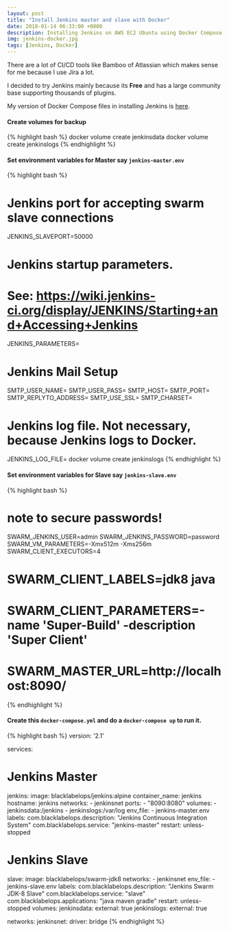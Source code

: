 ```yaml
---
layout: post
title: "Install Jenkins master and slave with Docker"
date: 2018-01-14 06:33:00 +0800
description: Installing Jenkins on AWS EC2 Ubuntu using Docker Compose.
img: jenkins-docker.jpg
tags: [Jenkins, Docker]
---
```


There are a lot of CI/CD tools like Bamboo of Atlassian which makes sense for me because I use Jira a lot. 

I decided to try Jenkins mainly because its **Free** and has a large community base supporting thousands of plugins.

My version of Docker Compose files in installing Jenkins is [here](https://github.com/nellmedina/jenkins-docker).


#### Create volumes for backup
{% highlight bash %}
docker volume create jenkinsdata
docker volume create jenkinslogs
{% endhighlight %}

#### Set environment variables for Master say `jenkins-master.env`
{% highlight bash %}
# Jenkins port for accepting swarm slave connections
JENKINS_SLAVEPORT=50000

# Jenkins startup parameters.
# See: https://wiki.jenkins-ci.org/display/JENKINS/Starting+and+Accessing+Jenkins
JENKINS_PARAMETERS=
# Jenkins Mail Setup
SMTP_USER_NAME=
SMTP_USER_PASS=
SMTP_HOST=
SMTP_PORT=
SMTP_REPLYTO_ADDRESS=
SMTP_USE_SSL=
SMTP_CHARSET=

# Jenkins log file. Not necessary, because Jenkins logs to Docker.
JENKINS_LOG_FILE=
docker volume create jenkinslogs
{% endhighlight %}

#### Set environment variables for Slave say `jenkins-slave.env`
{% highlight bash %}
# note to secure passwords!
SWARM_JENKINS_USER=admin
SWARM_JENKINS_PASSWORD=password
SWARM_VM_PARAMETERS=-Xmx512m -Xms256m
SWARM_CLIENT_EXECUTORS=4

# SWARM_CLIENT_LABELS=jdk8 java
# SWARM_CLIENT_PARAMETERS=-name 'Super-Build' -description 'Super Client'
# SWARM_MASTER_URL=http://localhost:8090/
{% endhighlight %}

#### Create this `docker-compose.yml` and do a `docker-compose up` to run it.
{% highlight bash %}
version: '2.1'

services:
  # Jenkins Master
  jenkins:
    image: blacklabelops/jenkins:alpine
    container_name: jenkins
    hostname: jenkins
    networks:
      - jenkinsnet
    ports:
     - "8090:8080"
    volumes:
      - jenkinsdata:/jenkins
      - jenkinslogs:/var/log
    env_file:
      - jenkins-master.env
    labels:
      com.blacklabelops.description: "Jenkins Continuous Integration System"
      com.blacklabelops.service: "jenkins-master"
    restart: unless-stopped
  # Jenkins Slave
  slave:
    image: blacklabelops/swarm-jdk8
    networks:
      - jenkinsnet
    env_file:
      - jenkins-slave.env
    labels:
      com.blacklabelops.description: "Jenkins Swarm JDK-8 Slave"
      com.blacklabelops.service: "slave"
      com.blacklabelops.applications: "java maven gradle"
    restart: unless-stopped
volumes:
  jenkinsdata:
    external: true
  jenkinslogs:
    external: true

networks:
  jenkinsnet:
    driver: bridge
{% endhighlight %}